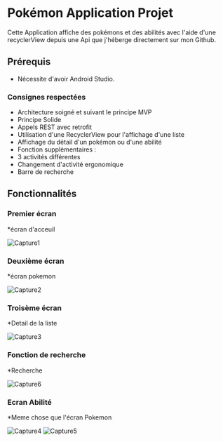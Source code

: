 # Pokémon Application Projet

Cette Application affiche des pokémons et des abilités avec l'aide d'une recyclerView depuis une Api que j'héberge directement sur mon Github.

## Prérequis

* Nécessite d'avoir Android Studio.

### Consignes respectées

* Architecture soigné et suivant le principe MVP
* Principe Solide
* Appels REST avec retrofit
* Utilisation d'une RecyclerView pour l'affichage d'une liste
* Affichage du détail d'un pokémon ou d'une abilité
* Fonction supplémentaires :
* 3 activités différentes
* Changement d'activité ergonomique
* Barre de recherche

## Fonctionnalités
### Premier écran
  *écran d'acceuil
  
![Capture1](https://user-images.githubusercontent.com/65347801/82599352-65a1bc80-9bac-11ea-9ea0-ce49a40edb7f.PNG)
### Deuxième écran
  *écran pokemon
  
![Capture2](https://user-images.githubusercontent.com/65347801/82599538-ccbf7100-9bac-11ea-8711-f604374c8cd7.PNG)
### Troisème écran
  *Detail de la liste
  

![Capture3](https://user-images.githubusercontent.com/65347801/82599666-fc6e7900-9bac-11ea-9e97-c60a1146c03c.PNG)
### Fonction de recherche
  *Recherche
  

![Capture6](https://user-images.githubusercontent.com/65347801/82599758-1f009200-9bad-11ea-849b-87832342b78c.PNG)
### Ecran Abilité
   *Meme chose que l'écran Pokemon
   
![Capture4](https://user-images.githubusercontent.com/65347801/82599867-48b9b900-9bad-11ea-8423-afaf49cb1940.PNG)
![Capture5](https://user-images.githubusercontent.com/65347801/82599873-4a837c80-9bad-11ea-8d20-9487e10e6938.PNG)
   
